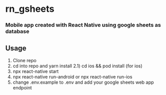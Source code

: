 # rn_gsheets

### Mobile app created with React Native using google sheets as database

## Usage

1) Clone repo
2) cd into repo and yarn install
2.1) cd ios && pod install (for ios)
3) npx react-native start
4) npx react-native run-android or npx react-native run-ios
5) change .env.example to .env and add your google sheets web app endpoint


